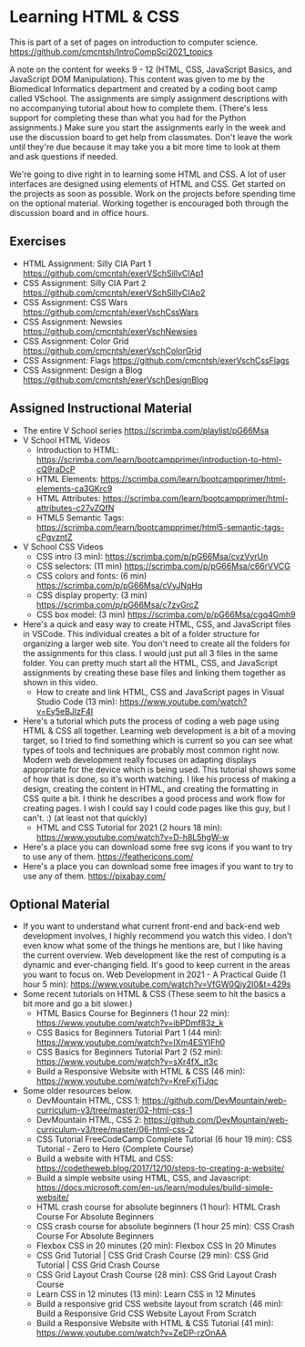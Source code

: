 # Learning HTML & CSS

This is part of a set of pages on introduction to computer science. https://github.com/cmcntsh/IntroCompSci2021_topics

A note on the content for weeks 9 - 12 (HTML, CSS, JavaScript Basics, and JavaScript DOM Manipulation). This content was given to me by the Biomedical Informatics department and created by a coding boot camp called VSchool. The assignments are simply assignment descriptions with no accompanying tutorial about how to complete them. (There's less support for completing these than what you had for the Python assignments.) Make sure you start the assignments early in the week and use the discussion board to get help from classmates. Don't leave the work until they're due because it may take you a bit more time to look at them and ask questions if needed.

We're going to dive right in to learning some HTML and CSS. A lot of user interfaces are designed using elements of HTML and CSS. Get started on the projects as soon as possible. Work on the projects before spending time on the optional material. Working together is encouraged both through the discussion board and in office hours.

## Exercises

* HTML Assignment: Silly CIA Part 1 https://github.com/cmcntsh/exerVSchSillyCIAp1
* CSS Assignment: Silly CIA Part 2 https://github.com/cmcntsh/exerVSchSillyCIAp2
* CSS Assignment: CSS Wars https://github.com/cmcntsh/exerVschCssWars
* CSS Assignment: Newsies https://github.com/cmcntsh/exerVschNewsies
* CSS Assignment: Color Grid https://github.com/cmcntsh/exerVschColorGrid
* CSS Assignment: Flags https://github.com/cmcntsh/exerVschCssFlags
* CSS Assignment: Design a Blog https://github.com/cmcntsh/exerVschDesignBlog

## Assigned Instructional Material

* The entire V School series https://scrimba.com/playlist/pG66Msa
* V School HTML Videos
  * Introduction to HTML: https://scrimba.com/learn/bootcampprimer/introduction-to-html-cQ9raDcP
  * HTML Elements: https://scrimba.com/learn/bootcampprimer/html-elements-ca3GKrc9
  * HTML Attributes: https://scrimba.com/learn/bootcampprimer/html-attributes-c27vZQfN
  * HTML5 Semantic Tags: https://scrimba.com/learn/bootcampprimer/html5-semantic-tags-cPgvzntZ
* V School CSS Videos
  * CSS intro (3 min): https://scrimba.com/p/pG66Msa/cvzVyrUn
  * CSS selectors: (11 min) https://scrimba.com/p/pG66Msa/c66rVVCG
  * CSS colors and fonts: (6 min) https://scrimba.com/p/pG66Msa/cVyJNqHq
  * CSS display property: (3 min) https://scrimba.com/p/pG66Msa/c7zvGrcZ
  * CSS box model: (3 min) https://scrimba.com/p/pG66Msa/cgq4Gmh9
* Here's a quick and easy way to create HTML, CSS, and JavaScript files in VSCode. This individual creates a bit of a folder structure for organizing a larger web site. You don't need to create all the folders for the assignments for this class. I would just put all 3 files in the same folder. You can pretty much start all the HTML, CSS, and JavaScript assignments by creating these base files and linking them together as shown in this video.
  * How to create and link HTML, CSS and JavaScript pages in Visual Studio Code (13 min): https://www.youtube.com/watch?v=Ey5eBJIzF4I
* Here's a tutorial which puts the process of coding a web page using HTML & CSS all together. Learning web development is a bit of a moving target, so I tried to find something which is current so you can see what types of tools and techniques are probably most common right now. Modern web development really focuses on adapting displays appropriate for the device which is being used. This tutorial shows some of how that is done, so it's worth watching. I like his process of making a design, creating the content in HTML, and creating the formatting in CSS quite a bit. I think he describes a good process and work flow for creating pages. I wish I could say I could code pages like this guy, but I can't. :) (at least not that quickly)
  * HTML and CSS Tutorial for 2021 (2 hours 18 min): https://www.youtube.com/watch?v=D-h8L5hgW-w
* Here's a place you can download some free svg icons if you want to try to use any of them. https://feathericons.com/
* Here's a place you can download some free images if you want to try to use any of them. https://pixabay.com/

## Optional Material

* If you want to understand what current front-end and back-end web development involves, I highly recommend you watch this video. I don't even know what some of the things he mentions are, but I like having the current overview. Web development like the rest of computing is a dynamic and ever-changing field. It's good to keep current in the areas you want to focus on. Web Development in 2021 - A Practical Guide (1 hour 5 min):
https://www.youtube.com/watch?v=VfGW0Qiy2I0&t=429s
* Some recent tutorials on HTML & CSS (These seem to hit the basics a bit more and go a bit slower.)
  * HTML Basics Course for Beginners (1 hour 22 min): https://www.youtube.com/watch?v=ibPDmf83z_k
  * CSS Basics for Beginners Tutorial Part 1 (44 min): https://www.youtube.com/watch?v=IXm4ESYIFh0
  * CSS Basics for Beginners Tutorial Part 2 (52 min): https://www.youtube.com/watch?v=sXr4fX_jt3c
  * Build a Responsive Website with HTML & CSS (46 min): https://www.youtube.com/watch?v=KreFxjTiJqc
* Some older resources below.
  * DevMountain HTML, CSS 1: https://github.com/DevMountain/web-curriculum-v3/tree/master/02-html-css-1
  * DevMountain HTML, CSS 2: https://github.com/DevMountain/web-curriculum-v3/tree/master/06-html-css-2
  * CSS Tutorial FreeCodeCamp Complete Tutorial (6 hour 19 min): CSS Tutorial - Zero to Hero (Complete Course)
  * Build a website with HTML and CSS: https://codetheweb.blog/2017/12/10/steps-to-creating-a-website/
  * Build a simple website using HTML, CSS, and Javascript: https://docs.microsoft.com/en-us/learn/modules/build-simple-website/
  * HTML crash course for absolute beginners (1 hour): HTML Crash Course For Absolute Beginners
  * CSS crash course for absolute beginners (1 hour 25 min): CSS Crash Course For Absolute Beginners
  * Flexbox CSS in 20 minutes (20 min): Flexbox CSS In 20 Minutes
  * CSS Grid Tutorial | CSS Grid Crash Course (29 min): CSS Grid Tutorial | CSS Grid Crash Course
  * CSS Grid Layout Crash Course (28 min): CSS Grid Layout Crash Course
  * Learn CSS in 12 minutes (13 min): Learn CSS in 12 Minutes
  * Build a responsive grid CSS website layout from scratch (46 min): Build a Responsive Grid CSS Website Layout From Scratch
  * Build a Responsive Website with HTML & CSS Tutorial (41 min): https://www.youtube.com/watch?v=ZeDP-rzOnAA
